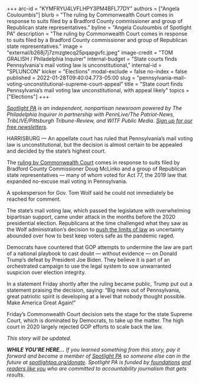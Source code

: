 +++
arc-id = "KYMFRYU4LVFLHPY3PM4BFL77DY"
authors = ["Angela Couloumbis"]
blurb = "The ruling by Commonwealth Court comes in response to suits filed by a Bradford County commissioner and group of Republican state representatives."
byline = "Angela Couloumbis of Spotlight PA"
description = "The ruling by Commonwealth Court comes in response to suits filed by a Bradford County commissioner and group of Republican state representatives."
image = "external/b268j7j7zmzgtecq25pqapgvfc.jpeg"
image-credit = "TOM GRALISH / Philadelphia Inquirer"
internal-budget = "State courts finds Pennsylvania's mail voting law is unconstitutional,"
internal-id = "SPLUNCON"
kicker = "Elections"
modal-exclude = false
no-index = false
published = 2022-01-28T09:40:04.773-05:00
slug = "pennsylvania-mail-voting-unconstitutional-supreme-court-appeal"
title = "State court finds Pennsylvania’s mail voting law unconstitutional, with appeal likely"
topics = ["Elections"]
+++

<a href="https://www.spotlightpa.org/"><i>Spotlight PA</i></a><i> is an independent, nonpartisan newsroom powered by The Philadelphia Inquirer in partnership with PennLive/The Patriot-News, TribLIVE/Pittsburgh Tribune-Review, and WITF Public Media. </i><a href="https://www.spotlightpa.org/newsletters"><i>Sign up for our free newsletters</i></a><i>.</i>

HARRISBURG — An appellate court has ruled that Pennsylvania’s mail voting law is unconstitutional, but the decision is almost certain to be appealed and decided by the state’s highest court.

The <a href="https://www.pacourts.us/assets/opinions/Commonwealth/out/244MD21_1-28-22.pdf?cb=1" target="_blank">ruling by Commonwealth Court</a> comes in response to suits filed by Bradford County Commissioner Doug McLinko and a group of Republican state representatives — many of whom voted for Act 77, the 2019 law that expanded no-excuse mail voting in Pennsylvania.

A spokesperson for Gov. Tom Wolf said he could not immediately be reached for comment.

<script src="https://www.spotlightpa.org/embed.js" async></script><div data-spl-embed-version="1" data-spl-src="https://www.spotlightpa.org/embeds/newsletter/"></div>

The state’s mail voting law, which passed the legislature with overwhelming bipartisan support, came under attack in the months before the 2020 presidential election. Republicans at the time challenged what they saw as the<b> </b>Wolf administration’s decision to <a href="https://www.spotlightpa.org/news/2020/12/pennsylvania-election-2020-act-77-mail-voting-republican-audit/" target="_blank">push the limits of law</a> as uncertainty abounded over how to best keep voters safe as the pandemic raged.

Democrats have countered that GOP attempts to undermine the law are part of a national playbook to cast doubt — without evidence — on Donald Trump’s defeat by President Joe Biden. They believe it is part of an orchestrated campaign to use the legal system to sow unwarranted suspicion over election integrity.

<script src="https://www.spotlightpa.org/embed.js" async></script><div data-spl-embed-version="1" data-spl-src="https://www.spotlightpa.org/embeds/donate/"></div>

In a statement Friday shortly after the ruling became public, Trump put out a statement praising the decision, saying: “Big news out of Pennsylvania, great patriotic spirit is developing at a level that nobody thought possible. Make America Great Again!”

Friday’s Commonwealth Court decision sets the stage for the state Supreme Court, which is dominated by Democrats, to take up the matter. The high court in 2020 largely rejected GOP efforts to scale back the law.

<i>This story will be updated.</i>

<i><b>WHILE YOU’RE HERE...</b></i><i> If you learned something from this story, pay it forward and become a member of </i><a href="https://www.spotlightpa.org/"><i>Spotlight PA</i></a><i> so someone else can in the future at </i><a href="http://spotlightpa.org/donate"><i>spotlightpa.org/donate</i></a><i>. Spotlight PA is funded by</i><a href="https://www.spotlightpa.org/support"><i> foundations</i></a><i> </i><a href="https://www.spotlightpa.org/support"><i>and readers like you</i></a><i> who are committed to accountability journalism that gets results.</i>
